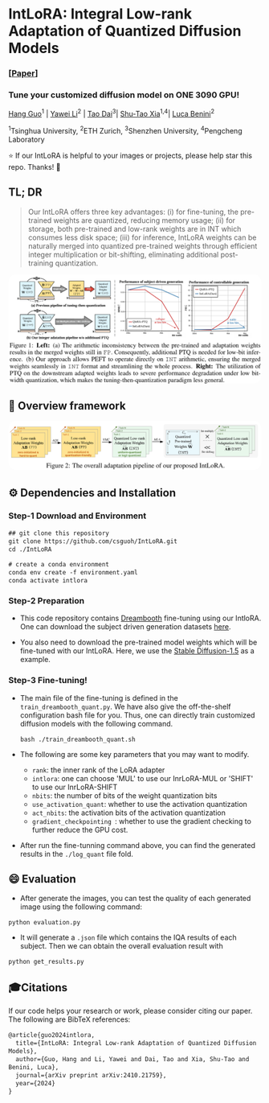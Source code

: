 # IntLoRA: Integral Low-rank Adaptation of Quantized Diffusion Models

### [[Paper](https://arxiv.org/pdf/2410.21759)]

### Tune your customized diffusion model on ONE 3090 GPU!

[Hang Guo](https://csguoh.github.io/)<sup>1</sup> | [Yawei Li](https://yaweili.bitbucket.io/)<sup>2</sup> | [Tao Dai](https://scholar.google.com/citations?user=MqJNdaAAAAAJ&hl=zh-CN)<sup>3</sup>| [Shu-Tao Xia](https://scholar.google.com.hk/citations?user=koAXTXgAAAAJ&hl=zh-CN)<sup>1,4</sup>| [Luca Benini](https://scholar.google.com.hk/citations?user=8riq3sYAAAAJ&hl=zh-CN&oi=ao)<sup>2</sup>

<sup>1</sup>Tsinghua University, <sup>2</sup>ETH Zurich, <sup>3</sup>Shenzhen University, <sup>4</sup>Pengcheng Laboratory 




:star: If our IntLoRA is helpful to your images or projects, please help star this repo. Thanks! :hugs:


## TL; DR
> Our IntLoRA offers three key advantages: (i) for fine-tuning, the pre-trained weights are quantized, reducing memory usage; (ii) for storage, both pre-trained and low-rank weights are in INT which consumes less disk space; (iii) for inference, IntLoRA weights can be naturally merged into quantized pre-trained weights through efficient integer multiplication or bit-shifting, eliminating additional post-training quantization.

<p align="center">
    <img src="assets/motivation.png" style="border-radius: 15px">
</p>


## 🔎 Overview framework

<p align="center">
    <img src="assets/pipeline.png" style="border-radius: 15px">
</p>



## ⚙️ Dependencies and Installation

### Step-1 Download and Environment

```
## git clone this repository
git clone https://github.com/csguoh/IntLoRA.git
cd ./IntLoRA
```

```
# create a conda environment
conda env create -f environment.yaml
conda activate intlora
```

### Step-2 Preparation

- This code repository contains [Dreambooth](https://arxiv.org/abs/2208.12242) fine-tuning using our IntloRA. One can download the subject driven generation datasets [here](https://github.com/google/dreambooth/tree/main/dataset).

- You also need to download the pre-trained model weights which will be fine-tuned with our IntLoRA. Here, we use the [Stable Diffusion-1.5](https://huggingface.co/CompVis) as a example.


### Step-3 Fine-tuning!

- The main file of the fine-tuning is defined in the `train_dreambooth_quant.py`. We have also give the off-the-shelf configuration bash file for you. Thus, one can directly train customized diffusion models with the following command.

  ```
  bash ./train_dreambooth_quant.sh
  ```

- The following are some key parameters that you may want to modify.

  - `rank`: the inner rank of the LoRA adapter
  - `intlora`: one can choose 'MUL' to use our InrLoRA-MUL or 'SHIFT' to use our InrLoRA-SHIFT
  - `nbits`: the number of bits of the weight quantization bits
  - `use_activation_quant`: whether to use the activation quantization
  - `act_nbits`: the activation bits of the activation quantization
  - `gradient_checkpointing `: whether to use the gradient checking to further reduce the GPU cost.

- After run the fine-tunning command above, you can find the generated results in the `./log_quant` file fold.

## 😄 Evaluation
- After generate the images, you can test the quality of each generated image using the following command:

```
python evaluation.py
```

- It will generate a `.json` file which contains the IQA results of each subject. Then we can obtain the overall evaluation result with 

```
python get_results.py
```



## 🎓Citations
If our code helps your research or work, please consider citing our paper.
The following are BibTeX references:


```
@article{guo2024intlora,
  title={IntLoRA: Integral Low-rank Adaptation of Quantized Diffusion Models},
  author={Guo, Hang and Li, Yawei and Dai, Tao and Xia, Shu-Tao and Benini, Luca},
  journal={arXiv preprint arXiv:2410.21759},
  year={2024}
}
```



